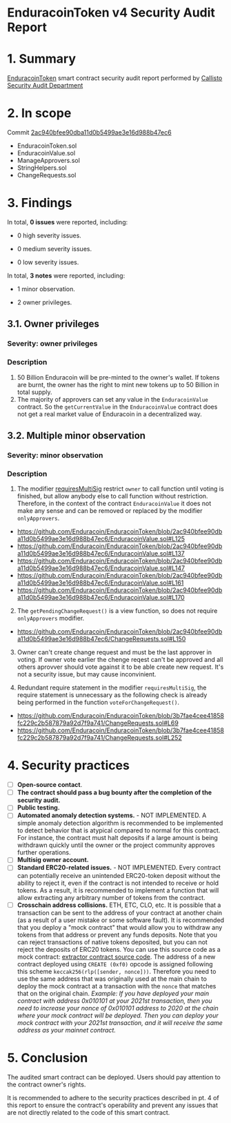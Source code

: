# EnduracoinToken v4 Security Audit Report

# 1. Summary

[EnduracoinToken](https://github.com/Enduracoin/EnduracoinToken/tree/main) smart contract security audit report performed by [Callisto Security Audit Department](https://github.com/CallistoSecurity/Smart-contract-auditing)

# 2. In scope

Commit [2ac940bfee90dba11d0b5499ae3e16d988b47ec6](https://github.com/Enduracoin/EnduracoinToken/blob/2ac940bfee90dba11d0b5499ae3e16d988b47ec6/)

- EnduracoinToken.sol
- EnduracoinValue.sol
- ManageApprovers.sol
- StringHelpers.sol
- ChangeRequests.sol

# 3. Findings

In total, **0 issues** were reported, including:

- 0 high severity issues.

- 0 medium severity issues.

- 0 low severity issues.

In total, **3 notes** were reported, including:

- 1 minor observation.

- 2 owner privileges.



## 3.1. Owner privileges

### Severity: owner privileges

### Description

1. 50 Billion Enduracoin will be pre-minted to the owner's wallet. If tokens are burnt, the owner has the right to mint new tokens up to 50 Billion in total supply.
2. The majority of approvers can set any value in the `EnduracoinValue` contract. So the `getCurrentValue` in the `EnduracoinValue` contract does not get a real market value of Enduracoin in a decentralized way.


## 3.2. Multiple minor observation

### Severity: minor observation

### Description

1. The modifier [requiresMultiSig](https://github.com/Enduracoin/EnduracoinToken/blob/2ac940bfee90dba11d0b5499ae3e16d988b47ec6/ChangeRequests.sol#L68) restrict `owner` to call function until voting is finished, but allow anybody else to call function without restriction. Therefore, in the context of the contract `EnduracoinValue` it does not make any sense and can be removed or replaced by the modifier `onlyApprovers`.
- https://github.com/Enduracoin/EnduracoinToken/blob/2ac940bfee90dba11d0b5499ae3e16d988b47ec6/EnduracoinValue.sol#L125
- https://github.com/Enduracoin/EnduracoinToken/blob/2ac940bfee90dba11d0b5499ae3e16d988b47ec6/EnduracoinValue.sol#L137
- https://github.com/Enduracoin/EnduracoinToken/blob/2ac940bfee90dba11d0b5499ae3e16d988b47ec6/EnduracoinValue.sol#L147
- https://github.com/Enduracoin/EnduracoinToken/blob/2ac940bfee90dba11d0b5499ae3e16d988b47ec6/EnduracoinValue.sol#L161
- https://github.com/Enduracoin/EnduracoinToken/blob/2ac940bfee90dba11d0b5499ae3e16d988b47ec6/EnduracoinValue.sol#L170


2. The `getPendingChangeRequest()` is a view function, so does not require `onlyApprovers` modifier.
- https://github.com/Enduracoin/EnduracoinToken/blob/2ac940bfee90dba11d0b5499ae3e16d988b47ec6/ChangeRequests.sol#L150

3.  Owner can't create change request and must be the last approver in voting. If owner vote earlier the chenge reqest can't be approved and all others aprovver should vote against it to be able create new request. It's not a security issue, but may cause inconvinient.


4. Redundant require statement in the modifier `requiresMultiSig`, the require statement is unnecessary as the following check is already being performed in the function `voteForChangeRequest()`.
- https://github.com/Enduracoin/EnduracoinToken/blob/3b7fae4cee41858fc229c2b587879a92d7f9a741/ChangeRequests.sol#L69
- https://github.com/Enduracoin/EnduracoinToken/blob/3b7fae4cee41858fc229c2b587879a92d7f9a741/ChangeRequests.sol#L252

# 4. Security practices

- [ ] **Open-source contact**.
- [ ] **The contract should pass a bug bounty after the completion of the security audit.**
- [ ] **Public testing.**
- [ ] **Automated anomaly detection systems.** - NOT IMPLEMENTED. A simple anomaly detection algorithm is recommended to be implemented to detect behavior that is atypical compared to normal for this contract. For instance, the contract must halt deposits if a large amount is being withdrawn quickly until the owner or the project community approves further operations.
- [ ] **Multisig owner account.**
- [ ] **Standard ERC20-related issues.** - NOT IMPLEMENTED. Every contract can potentially receive an unintended ERC20-token deposit without the ability to reject it, even if the contract is not intended to receive or hold tokens. As a result, it is recommended to implement a function that will allow extracting any arbitrary number of tokens from the contract.
- [ ] **Crosschain address collisions.** ETH, ETC, CLO, etc. It is possible that a transaction can be sent to the address of your contract at another chain (as a result of a user mistake or some software fault). It is recommended that you deploy a "mock contract" that would allow you to withdraw any tokens from that address or prevent any funds deposits. Note that you can reject transactions of native tokens deposited, but you can not reject the deposits of ERC20 tokens. You can use this source code as a mock contract: [extractor contract source code](https://github.com/EthereumCommonwealth/GNT-emergency-extractor-contract/blob/master/extractor.sol). The address of a new contract deployed using `CREATE (0xf0)` opcode is assigned following this scheme `keccak256(rlp([sender, nonce]))`. Therefore you need to use the same address that was originally used at the main chain to deploy the mock contract at a transaction with the `nonce` that matches that on the original chain. _Example: If you have deployed your main contract with address 0x010101 at your 2021st transaction, then you need to increase your nonce of 0x010101 address to 2020 at the chain where your mock contract will be deployed. Then you can deploy your mock contract with your 2021st transaction, and it will receive the same address as your mainnet contract._

# 5. Conclusion

The audited smart contract can be deployed. Users should pay attention to the contract owner's rights.

It is recommended to adhere to the security practices described in pt. 4 of this report to ensure the contract's operability and prevent any issues that are not directly related to the code of this smart contract.
